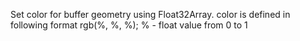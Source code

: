 Set color for buffer geometry using Float32Array. color is defined in following format rgb(%, %, %);
% - float value from 0 to 1
